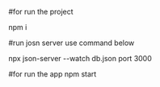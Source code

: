 #for run the project

npm i

#run josn server use command below

npx json-server --watch db.json port 3000

#for run the app
npm start

